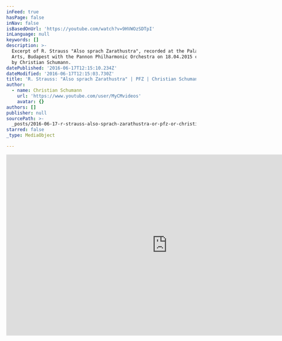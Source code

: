 ```yaml
---
inFeed: true
hasPage: false
inNav: false
isBasedOnUrl: 'https://youtube.com/watch?v=9HVWOzSDTpI'
inLanguage: null
keywords: []
description: >-
  Excerpt of R. Strauss "Also sprach Zarathustra", recorded at the Palace of
  Arts, Budapest with the Pannon Philharmonic Orchestra on 18.04.2015 conducted
  by Christian Schumann.
datePublished: '2016-06-17T12:15:10.234Z'
dateModified: '2016-06-17T12:15:03.730Z'
title: 'R. Strauss: "Also sprach Zarathustra" | PFZ | Christian Schumann'
author:
  - name: Christian Schumann
    url: 'https://www.youtube.com/user/MyCMvideos'
    avatar: {}
authors: []
publisher: null
sourcePath: >-
  _posts/2016-06-17-r-strauss-also-sprach-zarathustra-or-pfz-or-christian-schu.md
starred: false
_type: MediaObject

---
```

<iframe src="https://cdn.embedly.com/widgets/media.html?src=https%3A%2F%2Fwww.youtube.com%2Fembed%2F9HVWOzSDTpI%3Ffeature%3Doembed&amp;url=http%3A%2F%2Fwww.youtube.com%2Fwatch%3Fv%3D9HVWOzSDTpI&amp;image=https%3A%2F%2Fi.ytimg.com%2Fvi%2F9HVWOzSDTpI%2Fhqdefault.jpg&amp;key=b7d04c9b404c499eba89ee7072e1c4f7&amp;type=text%2Fhtml&amp;schema=youtube" width="854" height="480" scrolling="no" frameborder="0" allowfullscreen="" style=""></iframe>